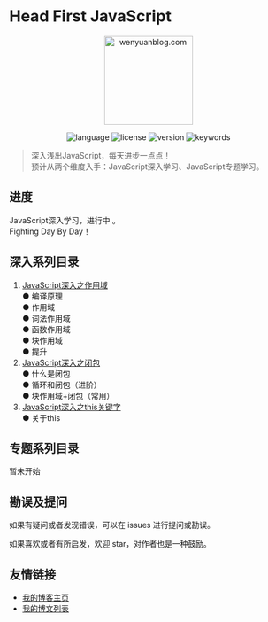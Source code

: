 # Head First JavaScript

<p align="center">
  <img src="https://www.wenyuanblog.com/medias/logo/javascript.png" alt="wenyuanblog.com" width="160" hegiht="160"/>
</p>

<p align="center">
  <img alt="language" src="https://img.shields.io/badge/language-md-brightgreen.svg?style=flat-square">
  <img alt="license" src="https://img.shields.io/badge/license-MIT-green.svg?style=flat-square">
  <img alt="version" src="https://img.shields.io/badge/version-2019-blue.svg?style=flat-square">
  <img alt="keywords" src="https://img.shields.io/badge/keywords-javascript-blue.svg?style=flat-square">
</p>

> 深入浅出JavaScript，每天进步一点点！  
> 预计从两个维度入手：JavaScript深入学习、JavaScript专题学习。

## 进度
JavaScript深入学习，进行中 。  
Fighting Day By Day！


## 深入系列目录
1. [JavaScript深入之作用域](https://github.com/winyuan/head-frist-javascript/blob/master/articles/深入系列/JavaScript深入之作用域.md)   
    ● 编译原理  
    ● 作用域  
    ● 词法作用域  
    ● 函数作用域  
    ● 块作用域  
    ● 提升
2. [JavaScript深入之闭包](https://github.com/winyuan/head-frist-javascript/blob/master/articles/深入系列/JavaScript深入之闭包.md)  
    ● 什么是闭包  
    ● 循环和闭包（进阶）  
    ● 块作用域+闭包（常用）
3. [JavaScript深入之this关键字](https://github.com/winyuan/head-frist-javascript/blob/master/articles/深入系列/JavaScript深入之this关键字.md)  
    ● 关于this


## 专题系列目录
暂未开始


## 勘误及提问
如果有疑问或者发现错误，可以在 issues 进行提问或勘误。

如果喜欢或者有所启发，欢迎 star，对作者也是一种鼓励。


## 友情链接
* [我的博客主页](https://www.wenyuanblog.com/)
* [我的博文列表](https://github.com/winyuan/blog)
